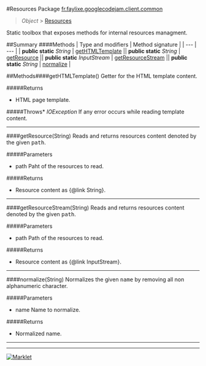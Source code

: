 #Resources
Package [fr.faylixe.googlecodejam.client.common](README.md)<br>

> *Object* > [Resources](Resources.md)

<p>Static toolbox that exposes methods for internal resources managment.</p>

##Summary
####Methods
| Type and modifiers | Method signature |
| --- | --- |
| **public static** *String* | [getHTMLTemplate](#gethtmltemplate) || **public static** *String* | [getResource](#getresourcestring) || **public static** *InputStream* | [getResourceStream](#getresourcestreamstring) || **public static** *String* | [normalize](#normalizestring) |

##Methods####getHTMLTemplate()
Getter for the HTML template content.

#####Returns
* HTML page template.

#####Throws* *IOException* If any error occurs while reading template content.

---

####getResource(String)
Reads and returns resources content denoted by the
 given <tt>path</tt>.

#####Parameters
* path Paht of the resources to read.

#####Returns
* Resource content as {@link String}.

---

####getResourceStream(String)
Reads and returns resources content denoted by the
 given <tt>path</tt>.

#####Parameters
* path Path of the resources to read.

#####Returns
* Resource content as {@link InputStream}.

---

####normalize(String)
Normalizes the given <tt>name</tt> by removing
 all non alphanumeric character.

#####Parameters
* name Name to normalize.

#####Returns
* Normalized name.

---

---

[![Marklet](https://img.shields.io/badge/Generated%20by-Marklet-green.svg)](https://github.com/Faylixe/marklet)